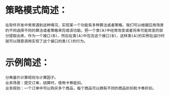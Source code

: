 ﻿# 策略模式简述：
    在软件开发中常常遇到这种情况，实现某一个功能有多种算法或者策略，我们可以根据应用场景的不同选择不同的算法或者策略来完成该功能。把一个类(A)中经常改变或者将来可能改变的部分提取出来，作为一个接口(B)，然后在类(A)中包含这个接口(B)，这样类(A)的实例在运行时就可以随意调用实现了这个接口的类(C)的行为。

# 示例简述：
    分离基价计算规则与计算因子。
    业务场景：提交订单，结算时，使用卡券抵扣。
    业务规则：一个订单中可以购买多个商品，每个商品可以拥有不同的商品折扣和卡券折扣。


    